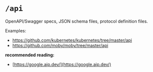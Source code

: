 # `/api`

OpenAPI/Swagger specs, JSON schema files, protocol definition files.

Examples:

* https://github.com/kubernetes/kubernetes/tree/master/api
* https://github.com/moby/moby/tree/master/api

**recommended reading:**
+ [https://google.aip.dev/](https://google.aip.dev/)